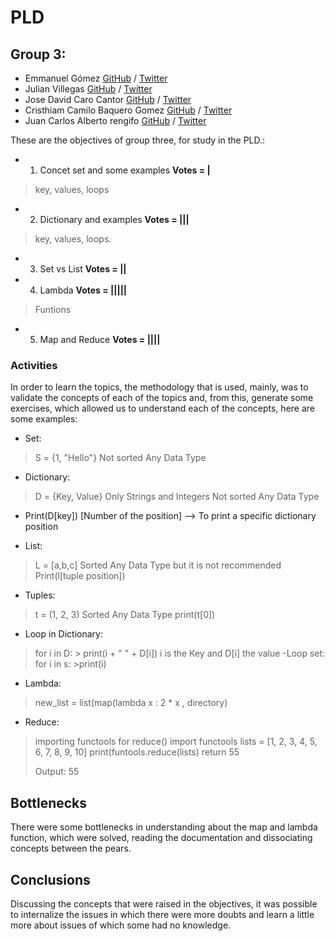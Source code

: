 # PLD
## Group 3:
-   Emmanuel Gómez  [GitHub](https://github.com/Gomez5sh) / [Twitter](https://twitter.com/g5sh)
-   Julian Villegas  [GitHub](https://github.com/julianchok25) / [Twitter](https://twitter.com/julianchok25)
-   Jose David Caro Cantor [GitHub](https://github.com/josecaro02) / [Twitter](https://twitter.com/j_caro02)
-   Cristhiam Camilo Baquero Gomez [GitHub](https://github.com/camilooob) / [Twitter](https://twitter.com/camilooob)
-   Juan Carlos Alberto rengifo  [GitHub](https://github.com/juankarlos999) / [Twitter](https://twitter.com/Juan_Karlos_999)

These are the objectives of group three, for study in the PLD.:

- 1. Concet set and some examples  **Votes = |**
>key, values, loops
- 2. Dictionary  and examples **Votes = |||** 
 >key, values, loops.
 - 3. Set vs List **Votes = ||**
 - 4. Lambda **Votes = |||||**
 > Funtions
 - 5. Map and Reduce **Votes = ||||**

### Activities

In order to learn the topics, the methodology that is used, mainly, was to validate the concepts of each of the topics and, from this, generate some exercises, which allowed us to understand each of the concepts, here are some examples:

- Set:
>S = {1, "Hello"}
> Not sorted
> Any Data Type

- Dictionary:
> D = {Key, Value}
> Only Strings and Integers
> Not sorted
> Any Data Type
- Print(D[key]) [Number of the position] --> To print a specific dictionary position

- List:
> L = [a,b,c]
> Sorted
> Any Data Type  but it is not recommended
> Print(l[tuple position])
- Tuples:
> t = (1, 2, 3)
> Sorted
> Any Data Type
> print(t[0])
- Loop in Dictionary:
> for i in D:
	> print(i + " " + D[i])
> i is the Key and D[i] the value
-Loop set:
>for i in s:
	>print(i)
- Lambda:
> new_list = list(map(lambda x : 2 * x , directory)
- Reduce:
>importing functools for reduce()
> import functools
> lists = [1, 2, 3, 4, 5, 6, 7, 8, 9, 10]
> print(funtools.reduce(lists)
> return 55
> 
> Output:
> 55
## Bottlenecks

There were some bottlenecks in understanding about the map and lambda function, which were solved, reading the documentation and dissociating concepts between the pears.
##  Conclusions

Discussing the concepts that were raised in the objectives, it was possible to internalize the issues in which there were more doubts and learn a little more about issues of which some had no knowledge.
